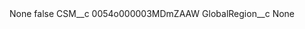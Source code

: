 <?xml version="1.0" encoding="UTF-8"?>
<CustomMetadata xmlns="http://soap.sforce.com/2006/04/metadata" xmlns:xsi="http://www.w3.org/2001/XMLSchema-instance" xmlns:xsd="http://www.w3.org/2001/XMLSchema">
    <label>None</label>
    <protected>false</protected>
    <values>
        <field>CSM__c</field>
        <value xsi:type="xsd:string">0054o000003MDmZAAW</value>
    </values>
    <values>
        <field>GlobalRegion__c</field>
        <value xsi:type="xsd:string">None</value>
    </values>
</CustomMetadata>
